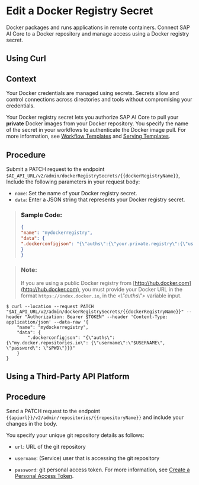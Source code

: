 <!-- loiobce96c1913e640e29a410bf0c8709849 -->

# Edit a Docker Registry Secret

Docker packages and runs applications in remote containers. Connect SAP AI Core to a Docker repository and manage access using a Docker registry secret.

<a name="task_i3h_n13_rtcc"/>

<!-- task\_i3h\_n13\_rtcc -->

## Using Curl



<a name="task_i3h_n13_rtcc__context_hk3z_jtf_mxb"/>

## Context

Your Docker credentials are managed using secrets. Secrets allow and control connections across directories and tools without compromising your credentials.

Your Docker registry secret lets you authorize SAP AI Core to pull your **private** Docker images from your Docker repository. You specify the name of the secret in your workflows to authenticate the Docker image pull. For more information, see [Workflow Templates](workflow-templates-83523ab.md) and [Serving Templates](serving-templates-20a8667.md).



<a name="task_i3h_n13_rtcc__steps_iwk3_jtf_mxb"/>

## Procedure

Submit a PATCH request to the endpoint `$AI_API_URL/v2/admin/dockerRegistrySecrets/{{dockerRegistryName}}`, Include the following parameters in your request body:

-   `name`: Set the name of your Docker registry secret.
-   `data`: Enter a JSON string that represents your Docker registry secret.

> ### Sample Code:  
> ```json
> {
> "name": "mydockerregistry",
> "data": {
> ".dockerconfigjson": "{\"auths\":{\"your.private.registry\":{\"username\":\"john\",\"password\":\"docker-accesstoken-or-password\"}}}"
> }
> }
> ```

> ### Note:  
> If you are using a public Docker registry from [http://hub.docker.com](http://hub.docker.com), you must provide your Docker URL in the format `https://index.docker.io`, in the *<\\"auths\\"\>* variable input.

```
$ curl --location --request PATCH "$AI_API_URL/v2/admin/dockerRegistrySecrets/{{dockerRegistryName}}" --header "Authorization: Bearer $TOKEN" --header 'Content-Type: application/json' --data-raw '{
	"name": "mydockerregistry",
	"data": {
		".dockerconfigjson": "{\"auths\": {\"my.docker.repositories.io\": {\"username\":\"$USERNAME\", \"password\": \"$PWD\"}}}"
	}
}

```

<a name="task_cxf_n13_itcc"/>

<!-- task\_cxf\_n13\_itcc -->

## Using a Third-Party API Platform



<a name="task_cxf_n13_itcc__steps_sbr_n52_zcc"/>

## Procedure

Send a PATCH request to the endpoint `{{apiurl}}/v2/admin/repositories/{{repositoryName}}` and include your changes in the body.

You specify your unique git repository details as follows:

-   `url`: URL of the git repository

-   `username`: \(Service\) user that is accessing the git repository

-   `password`: git personal access token. For more information, see [Create a Personal Access Token](https://docs.github.com/en/authentication/keeping-your-account-and-data-secure/creating-a-personal-access-token).


